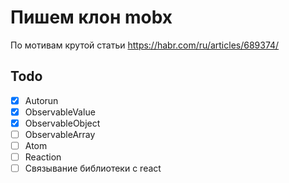 # Пишем клон mobx

По мотивам крутой статьи https://habr.com/ru/articles/689374/

## Todo
- [x] Autorun
- [x] ObservableValue
- [x] ObservableObject
- [ ] ObservableArray
- [ ] Atom
- [ ] Reaction
- [ ] Связывание библиотеки с react